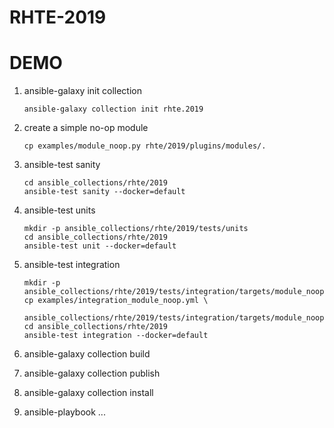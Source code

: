 # RHTE-2019

# DEMO

1. ansible-galaxy init collection

    ```
    ansible-galaxy collection init rhte.2019
    ```

2. create a simple no-op module

    ```
    cp examples/module_noop.py rhte/2019/plugins/modules/.
    ```

3. ansible-test sanity

    ```
    cd ansible_collections/rhte/2019
    ansible-test sanity --docker=default
    ```

4. ansible-test units 

    ``` 
    mkdir -p ansible_collections/rhte/2019/tests/units
    cd ansible_collections/rhte/2019
    ansible-test unit --docker=default
    ```

5. ansible-test integration

    ```
    mkdir -p ansible_collections/rhte/2019/tests/integration/targets/module_noop/tasks
    cp examples/integration_module_noop.yml \
        ansible_collections/rhte/2019/tests/integration/targets/module_noop/tasks/main.yml
    cd ansible_collections/rhte/2019
    ansible-test integration --docker=default
    ```

6. ansible-galaxy collection build
7. ansible-galaxy collection publish
8. ansible-galaxy collection install
9. ansible-playbook ...

